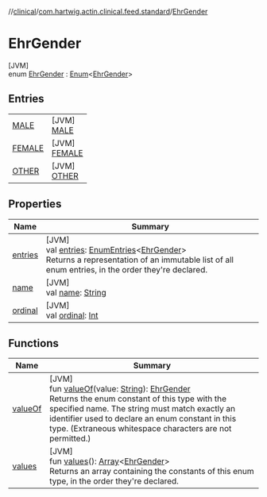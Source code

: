 //[clinical](../../../index.md)/[com.hartwig.actin.clinical.feed.standard](../index.md)/[EhrGender](index.md)

# EhrGender

[JVM]\
enum [EhrGender](index.md) : [Enum](https://kotlinlang.org/api/latest/jvm/stdlib/kotlin/-enum/index.html)&lt;[EhrGender](index.md)&gt;

## Entries

| | |
|---|---|
| [MALE](-m-a-l-e/index.md) | [JVM]<br>[MALE](-m-a-l-e/index.md) |
| [FEMALE](-f-e-m-a-l-e/index.md) | [JVM]<br>[FEMALE](-f-e-m-a-l-e/index.md) |
| [OTHER](-o-t-h-e-r/index.md) | [JVM]<br>[OTHER](-o-t-h-e-r/index.md) |

## Properties

| Name | Summary |
|---|---|
| [entries](entries.md) | [JVM]<br>val [entries](entries.md): [EnumEntries](https://kotlinlang.org/api/latest/jvm/stdlib/kotlin.enums/-enum-entries/index.html)&lt;[EhrGender](index.md)&gt;<br>Returns a representation of an immutable list of all enum entries, in the order they're declared. |
| [name](../-ehr-lab-unit/-n-o-n-e/index.md#-372974862%2FProperties%2F1757943785) | [JVM]<br>val [name](../-ehr-lab-unit/-n-o-n-e/index.md#-372974862%2FProperties%2F1757943785): [String](https://kotlinlang.org/api/latest/jvm/stdlib/kotlin/-string/index.html) |
| [ordinal](../-ehr-lab-unit/-n-o-n-e/index.md#-739389684%2FProperties%2F1757943785) | [JVM]<br>val [ordinal](../-ehr-lab-unit/-n-o-n-e/index.md#-739389684%2FProperties%2F1757943785): [Int](https://kotlinlang.org/api/latest/jvm/stdlib/kotlin/-int/index.html) |

## Functions

| Name | Summary |
|---|---|
| [valueOf](value-of.md) | [JVM]<br>fun [valueOf](value-of.md)(value: [String](https://kotlinlang.org/api/latest/jvm/stdlib/kotlin/-string/index.html)): [EhrGender](index.md)<br>Returns the enum constant of this type with the specified name. The string must match exactly an identifier used to declare an enum constant in this type. (Extraneous whitespace characters are not permitted.) |
| [values](values.md) | [JVM]<br>fun [values](values.md)(): [Array](https://kotlinlang.org/api/latest/jvm/stdlib/kotlin/-array/index.html)&lt;[EhrGender](index.md)&gt;<br>Returns an array containing the constants of this enum type, in the order they're declared. |
